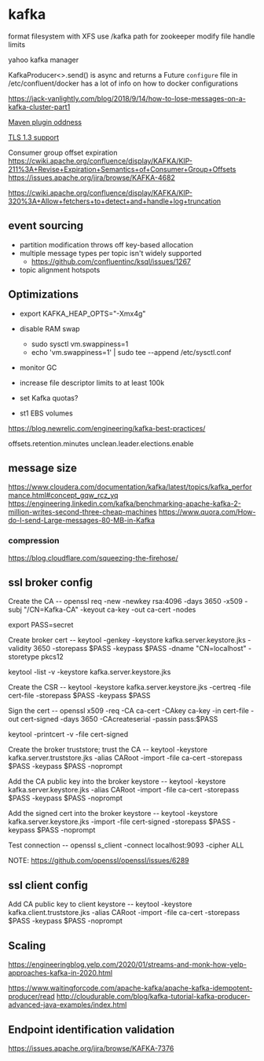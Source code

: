 # kafka

format filesystem with XFS
use /kafka path for zookeeper
modify file handle limits

yahoo kafka manager

KafkaProducer<>.send() is async and returns a Future<RecordMetadata>
`configure` file in /etc/confluent/docker has a lot of info on how to docker configurations

https://jack-vanlightly.com/blog/2018/9/14/how-to-lose-messages-on-a-kafka-cluster-part1

[Maven plugin oddness](https://github.com/confluentinc/schema-registry/issues/868)

[TLS 1.3 support](https://issues.apache.org/jira/browse/KAFKA-7251)

Consumer group offset expiration
https://cwiki.apache.org/confluence/display/KAFKA/KIP-211%3A+Revise+Expiration+Semantics+of+Consumer+Group+Offsets
https://issues.apache.org/jira/browse/KAFKA-4682

https://cwiki.apache.org/confluence/display/KAFKA/KIP-320%3A+Allow+fetchers+to+detect+and+handle+log+truncation

## event sourcing

- partition modification throws off key-based allocation
- multiple message types per topic isn't widely supported
  - https://github.com/confluentinc/ksql/issues/1267
- topic alignment hotspots

## Optimizations

- export KAFKA_HEAP_OPTS="-Xmx4g"
- disable RAM swap
  - sudo sysctl vm.swappiness=1
  - echo 'vm.swappiness=1' | sudo tee --append /etc/sysctl.conf

- monitor GC
- increase file descriptor limits to at least 100k

- set Kafka quotas?
- st1 EBS volumes

https://blog.newrelic.com/engineering/kafka-best-practices/

offsets.retention.minutes
unclean.leader.elections.enable

## message size

https://www.cloudera.com/documentation/kafka/latest/topics/kafka_performance.html#concept_gqw_rcz_yq
https://engineering.linkedin.com/kafka/benchmarking-apache-kafka-2-million-writes-second-three-cheap-machines
https://www.quora.com/How-do-I-send-Large-messages-80-MB-in-Kafka

### compression
https://blog.cloudflare.com/squeezing-the-firehose/

## ssl broker config

Create the CA --
openssl req -new -newkey rsa:4096 -days 3650 -x509 -subj "/CN=Kafka-CA" -keyout ca-key -out ca-cert -nodes

export PASS=secret

Create broker cert --
keytool -genkey -keystore kafka.server.keystore.jks -validity 3650 -storepass $PASS -keypass $PASS -dname "CN=localhost" -storetype pkcs12

keytool -list -v -keystore kafka.server.keystore.jks

Create the CSR --
keytool -keystore kafka.server.keystore.jks -certreq -file cert-file -storepass $PASS -keypass $PASS

Sign the cert --
openssl x509 -req -CA ca-cert -CAkey ca-key -in cert-file -out cert-signed -days 3650 -CAcreateserial -passin pass:$PASS

keytool -printcert -v -file cert-signed

Create the broker truststore; trust the CA --
keytool -keystore kafka.server.truststore.jks -alias CARoot -import -file ca-cert -storepass $PASS -keypass $PASS -noprompt

Add the CA public key into the broker keystore --
keytool -keystore kafka.server.keystore.jks -alias CARoot -import -file ca-cert -storepass $PASS -keypass $PASS -noprompt

Add the signed cert into the broker keystore --
keytool -keystore kafka.server.keystore.jks -import -file cert-signed -storepass $PASS -keypass $PASS -noprompt

Test connection --
openssl s_client -connect localhost:9093 -cipher ALL

NOTE: https://github.com/openssl/openssl/issues/6289

## ssl client config

Add CA public key to client keystore --
keytool -keystore kafka.client.truststore.jks -alias CARoot -import -file ca-cert -storepass $PASS -keypass $PASS -noprompt

## Scaling

https://engineeringblog.yelp.com/2020/01/streams-and-monk-how-yelp-approaches-kafka-in-2020.html

https://www.waitingforcode.com/apache-kafka/apache-kafka-idempotent-producer/read
http://cloudurable.com/blog/kafka-tutorial-kafka-producer-advanced-java-examples/index.html

## Endpoint identification validation

https://issues.apache.org/jira/browse/KAFKA-7376
